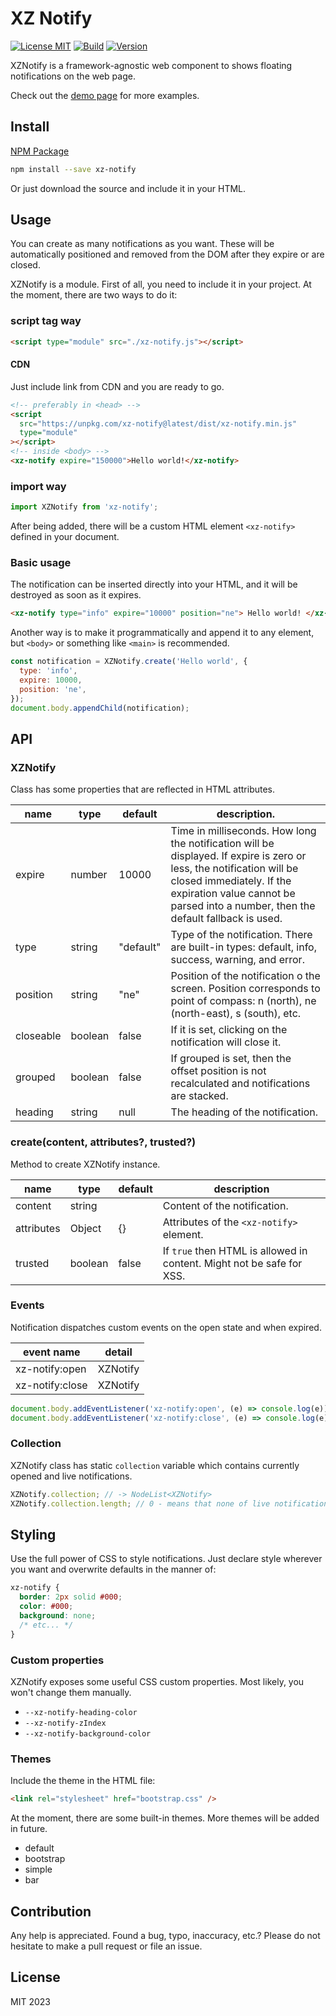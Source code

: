 # XZ Notify

[![License MIT](https://img.shields.io/npm/l/xz-notify)](https://github.com/dknight/xz-notify/blob/main/LICENSE)
[![Build](https://github.com/dknight/xz-notify/actions/workflows/node.js.yml/badge.svg)](https://github.com/dknight/xz-notify/actions/workflows/node.js.yml)
[![Version](https://img.shields.io/npm/v/xz-notify)](https://www.npmjs.com/package/xz-notify)

XZNotify is a framework-agnostic web component to shows floating notifications on the web page.

Check out the [demo page](https://dknight.github.io/xz-notify/demo) for more examples.

## Install

[NPM Package](https://www.npmjs.com/package/xz-notify)

```sh
npm install --save xz-notify
```

Or just download the source and include it in your HTML.

## Usage

You can create as many notifications as you want. These will be automatically positioned and removed from the DOM after they expire or are closed.

XZNotify is a module. First of all, you need to include it in your project. At the moment, there are two ways to do it:

### script tag way

```html
<script type="module" src="./xz-notify.js"></script>
```

#### CDN

Just include link from CDN and you are ready to go.

```html
<!-- preferably in <head> -->
<script
  src="https://unpkg.com/xz-notify@latest/dist/xz-notify.min.js"
  type="module"
></script>
<!-- inside <body> -->
<xz-notify expire="150000">Hello world!</xz-notify>
```

### import way

```js
import XZNotify from 'xz-notify';
```

After being added, there will be a custom HTML element `<xz-notify>` defined in your document.

### Basic usage

The notification can be inserted directly into your HTML, and it will be destroyed as soon as it expires.

```html
<xz-notify type="info" expire="10000" position="ne"> Hello world! </xz-notify>
```

Another way is to make it programmatically and append it to any element, but `<body>` or something like `<main>` is recommended.

```js
const notification = XZNotify.create('Hello world', {
  type: 'info',
  expire: 10000,
  position: 'ne',
});
document.body.appendChild(notification);
```

## API

### XZNotify

Class has some properties that are reflected in HTML attributes.

| name      | type    | default   | description.                                                                                                                                                                                                                          |
| --------- | ------- | --------- | ------------------------------------------------------------------------------------------------------------------------------------------------------------------------------------------------------------------------------------- |
| expire    | number  | 10000     | Time in milliseconds. How long the notification will be displayed. If expire is zero or less, the notification will be closed immediately. If the expiration value cannot be parsed into a number, then the default fallback is used. |
| type      | string  | "default" | Type of the notification. There are built-in types: default, info, success, warning, and error.                                                                                                                                       |
| position  | string  | "ne"      | Position of the notification o the screen. Position corresponds to point of compass: n (north), ne (north-east), s (south), etc.                                                                                                      |
| closeable | boolean | false     | If it is set, clicking on the notification will close it.                                                                                                                                                                             |
| grouped   | boolean | false     | If grouped is set, then the offset position is not recalculated and notifications are stacked.                                                                                                                                        |
| heading   | string  | null      | The heading of the notification.                                                                                                                                                                                                      |

### create(content, attributes?, trusted?)

Method to create XZNotify instance.

| name       | type    | default | description                                                           |
| ---------- | ------- | ------- | --------------------------------------------------------------------- |
| content    | string  |         | Content of the notification.                                          |
| attributes | Object  | {}      | Attributes of the `<xz-notify>` element.                              |
| trusted    | boolean | false   | If `true` then HTML is allowed in content. Might not be safe for XSS. |

### Events

Notification dispatches custom events on the open state and when expired.

| event name      | detail   |
| --------------- | -------- |
| xz-notify:open  | XZNotify |
| xz-notify:close | XZNotify |

```js
document.body.addEventListener('xz-notify:open', (e) => console.log(e));
document.body.addEventListener('xz-notify:close', (e) => console.log(e));
```

### Collection

XZNotify class has static `collection` variable which contains currently opened and live notifications.

```js
XZNotify.collection; // -> NodeList<XZNotify>
XZNotify.collection.length; // 0 - means that none of live notifications exist
```

## Styling

Use the full power of CSS to style notifications. Just declare style wherever you want and overwrite defaults in the manner of:

```css
xz-notify {
  border: 2px solid #000;
  color: #000;
  background: none;
  /* etc... */
}
```

### Custom properties

XZNotify exposes some useful CSS custom properties. Most likely, you won't change them manually.

- `--xz-notify-heading-color`
- `--xz-notify-zIndex`
- `--xz-notify-background-color`

### Themes

Include the theme in the HTML file:

```html
<link rel="stylesheet" href="bootstrap.css" />
```

At the moment, there are some built-in themes. More themes will be added in future.

- default
- bootstrap
- simple
- bar

## Contribution

Any help is appreciated. Found a bug, typo, inaccuracy, etc.?
Please do not hesitate to make a pull request or file an issue.

## License

MIT 2023
